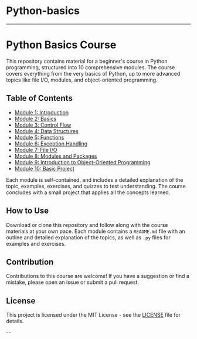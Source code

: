 # Python-basics

---

# Python Basics Course

This repository contains material for a beginner's course in Python programming, structured into 10 comprehensive modules. The course covers everything from the very basics of Python, up to more advanced topics like file I/O, modules, and object-oriented programming.

## Table of Contents

- [Module 1: Introduction](#module-1-introduction)
- [Module 2: Basics](#module-2-basics)
- [Module 3: Control Flow](#module-3-control-flow)
- [Module 4: Data Structures](#module-4-data-structures)
- [Module 5: Functions](#module-5-functions)
- [Module 6: Exception Handling](#module-6-exception-handling)
- [Module 7: File I/O](#module-7-file-io)
- [Module 8: Modules and Packages](#module-8-modules-and-packages)
- [Module 9: Introduction to Object-Oriented Programming](#module-9-introduction-to-object-oriented-programming)
- [Module 10: Basic Project](#module-10-basic-project)

Each module is self-contained, and includes a detailed explanation of the topic, examples, exercises, and quizzes to test understanding. The course concludes with a small project that applies all the concepts learned.

## How to Use

Download or clone this repository and follow along with the course materials at your own pace. Each module contains a `README.md` file with an outline and detailed explanation of the topics, as well as `.py` files for examples and exercises.

## Contribution

Contributions to this course are welcome! If you have a suggestion or find a mistake, please open an issue or submit a pull request.

## License

This project is licensed under the MIT License - see the [LICENSE](LICENSE) file for details.

--

